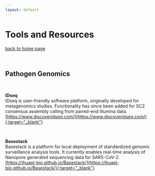 ```yaml
---
layout: default
---
```


# Tools and Resources

[back to home page](./)

<div class="paragraph"><p><br>
</p></div>

## Pathogen Genomics

<div class="paragraph"><p><br>
</p></div>

**IDseq** <br>
IDseq is user-friendly software platform, originally developed for metagenomics studies. Functionality has since been added for SC2 consensus assembly calling from paired-end Illumina data. <br>
[https://www.discoveridseq.com/](https://www.discoveridseq.com/){:target="_blank"}

<div class="paragraph"><p><br>
</p></div>

**Basestack** <br>
Basestack is a platform for local deployment of standardized genomic surveillance analysis tools. It currently enables real-time analysis of Nanopore generated sequencing data for SARS-CoV-2. <br>
[https://jhuapl-bio.github.io/Basestack/](https://jhuapl-bio.github.io/Basestack/){:target="_blank"}

